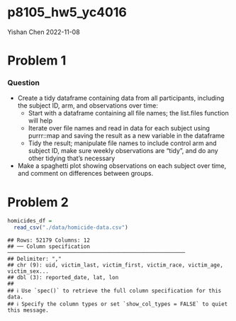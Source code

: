 p8105_hw5_yc4016
================
Yishan Chen
2022-11-08

# Problem 1

### Question

-   Create a tidy dataframe containing data from all participants,
    including the subject ID, arm, and observations over time:
    -   Start with a dataframe containing all file names; the list.files
        function will help
    -   Iterate over file names and read in data for each subject using
        purrr::map and saving the result as a new variable in the
        dataframe
    -   Tidy the result; manipulate file names to include control arm
        and subject ID, make sure weekly observations are “tidy”, and do
        any other tidying that’s necessary
-   Make a spaghetti plot showing observations on each subject over
    time, and comment on differences between groups.

# Problem 2

``` r
homicides_df = 
  read_csv("./data/homicide-data.csv") 
```

    ## Rows: 52179 Columns: 12
    ## ── Column specification ────────────────────────────────────────────────────────
    ## Delimiter: ","
    ## chr (9): uid, victim_last, victim_first, victim_race, victim_age, victim_sex...
    ## dbl (3): reported_date, lat, lon
    ## 
    ## ℹ Use `spec()` to retrieve the full column specification for this data.
    ## ℹ Specify the column types or set `show_col_types = FALSE` to quiet this message.
